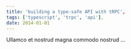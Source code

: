 ```yaml
---
title: 'building a type-safe API with tRPC',
tags: ['typescript', 'trpc', 'api'],
date: 2014-01-01
---
```


Ullamco et nostrud magna commodo nostrud ...
